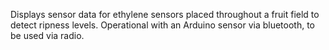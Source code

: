 Displays sensor data for ethylene sensors placed throughout a fruit field to detect ripness levels. Operational with an Arduino sensor via bluetooth, to be used via radio.
